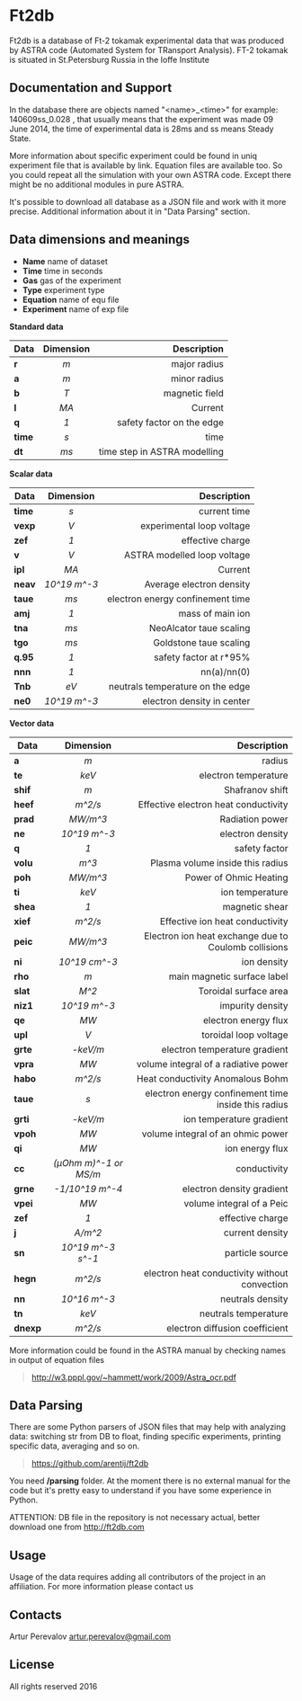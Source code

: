 Ft2db
================

Ft2db is a database of Ft-2 tokamak experimental data that was produced by ASTRA code 
(Automated System for TRansport Analysis). 
FT-2 tokamak is situated in St.Petersburg Russia in the Ioffe Institute 

Documentation and Support
-------------------------
In the database there are objects named "\<name>_\<time>" for example: 140609ss\_0.028 , that usually means 
that the experiment was made 09 June 2014, the time of experimental data is 28ms and ss means Steady State. 

More information about specific experiment could be found in uniq experiment file that is available by link.
Equation files are available too. So you could repeat all the simulation with your own ASTRA code. Except there might be no additional modules in pure ASTRA. 

It's possible to download all database as a JSON file and work with it more precise. Additional information about it in "Data Parsing" section.


Data dimensions and meanings
-------------


* __Name__ name of dataset
* __Time__ time in seconds
* __Gas__ gas of the experiment
* __Type__ experiment type
* __Equation__ name of equ file
* __Experiment__ name of exp file



__Standard data__

| Data        | Dimension           | Description  |
| ------------- |:-------------:| -----:|
|	**r**	|	*m*	|	major radius	|
|	**a**	|	*m*	|	minor radius	|
|	**b**	|	*T*	|	magnetic field	|
|	**I**	|	*MA*	|	Current	|
|	**q**	|	*1*	|	safety factor on the edge	|
|	**time** | *s*	|	time	|
|	**dt**	|	*ms*	|	time step in ASTRA modelling	|


__Scalar data__

| Data        | Dimension           | Description  |
| ------------- |:-------------:| -----:|
| **time**|	*s*|	current time|
| **vexp**|	*V*|	experimental loop voltage|
| **zef**|	*1*|	effective charge|
| **v**|	*V*    |	ASTRA modelled loop voltage|
| **ipl**|	*MA*|	Current|
| **neav**|	*10^19 m^-3*|	Average electron density|
| **taue**|	*ms*|	electron energy confinement time|
| **amj**|	*1*|	mass of main ion|
| **tna**|	*ms*|	NeoAlcator taue scaling|
| **tgo**|	*ms*|	Goldstone taue scaling|
| **q.95**|	*1*|	safety factor at r\*95%|
| **nnn**|	*1*|	nn(a)/nn(0) |
| **Tnb**|	*eV*|	neutrals temperature on the edge |
| **ne0**|	*10^19 m^-3*|	electron density in center| 



__Vector data__

| Data        | Dimension           | Description  |
| ------------- |:-------------:| -----:|
|	**a**	|	*m*	|	radius	|
|	**te**	|	*keV*	|	electron temperature	|
|	**shif**	|	*m*	|	Shafranov shift	|
|	**heef**	|	*m^2/s*	|	Effective electron heat conductivity	|
|	**prad**	|	*MW/m^3*	|	Radiation power	|
|	**ne**	|	*10^19 m^-3*	|	electron density	|
|	**q**	|	*1*	|	safety factor	|
|	**volu**	| *m^3*	|	Plasma volume inside this radius	|
|	**poh**	|	*MW/m^3*	|	Power of Ohmic Heating	|
|	**ti**	|	*keV*	|	ion temperature	|
|	**shea**	|	*1*	|	magnetic shear	|
|	**xief**	|	*m^2/s*	|	Effective ion heat conductivity	|
|	**peic**	|	*MW/m^3*	|	Electron ion heat exchange due to Coulomb collisions	|
|	**ni**	|	*10^19 cm^-3*	|	ion density	|
|	**rho**	|	*m*	|	main magnetic surface label	|
|	**slat**	|	*M^2*	|	Toroidal surface area	|
|	**niz1**	|	*10^19 m^-3*	|	impurity density	|
|	**qe**	|	*MW*	|	electron energy flux	|
|	**upl**	|	*V*	|	toroidal loop voltage	|
|	**grte**	|	*-keV/m*	|	electron temperature gradient	|
|	**vpra**	|	*MW*	|	volume integral of a radiative power	|
|	**habo**	|	*m^2/s*	|	Heat conductivity Anomalous Bohm	|
|	**taue**	|	*s*	|	electron energy confinement time inside this radius	|
|	**grti**	|	*-keV/m*	|	ion temperature gradient	|
|	**vpoh**	|	*MW*	|	volume integral of an ohmic power	|
|	**qi**	|	*MW*	|	ion energy flux	|
|	**cc**	| *(µOhm m)^-1 or MS/m* 	|	conductivity	|
|	**grne**	|	*-1/10^19 m^-4*	|	electron density gradient	|
|	**vpei**	|	*MW*	|	volume integral of a Peic	|
|	**zef**	|	*1*	|	effective charge	|
|	**j**	|	*A/m^2*	|	current density	|
|	**sn**	|	*10^19 m^-3 s^-1*	|	particle source	|
|	**hegn**	|	*m^2/s*	|	electron heat conductivity without convection	|
|	**nn**	|	*10^16 m^-3*	|	neutrals density	|
|	**tn**	|	*keV*	|	neutrals temperature	|
|	**dnexp**	|	*m^2/s*	|	electron diffusion coefficient	|


More information could be found in the ASTRA manual by checking names in output of equation files    

> http://w3.pppl.gov/~hammett/work/2009/Astra_ocr.pdf

Data Parsing
------------

There are some Python parsers of JSON files that may help with analyzing data: switching str from DB to float, 
finding specific experiments, printing specific data, averaging and so on.   

> https://github.com/arentij/ft2db

You need __/parsing__ folder. At the moment there is no external manual for the code but it's pretty easy to understand 
if you have some experience in Python.

ATTENTION: DB file in the repository is not necessary actual, better download one from  http://ft2db.com 

 

Usage
------------

Usage of the data requires adding all contributors of the project in an affiliation. For more information please contact us      

Contacts
-------

Artur Perevalov artur.perevalov@gmail.com

License
-------

All rights reserved
2016